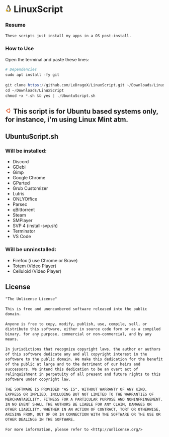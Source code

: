 <h1>
  <img width=4% src=./images/LinuxTux.png>
  LinuxScript
</h1>

### Resume
    These scripts just install my apps in a OS post-install.

### How to Use

  Open the terminal and paste these lines:

```s
# Dependencies
sudo apt install -fy git

git clone https://github.com/LeDragoX/LinuxScript.git ~/Downloads/LinuxScript
cd ~/Downloads/LinuxScript
chmod +x *.sh && yes | ./UbuntuScript.sh
```

<!-- 
## <img width=4% src=https://upload.wikimedia.org/wikipedia/commons/thumb/a/a5/Archlinux-icon-crystal-64.svg/768px-Archlinux-icon-crystal-64.svg.png> For Arch based users, see [HERE](https://github.com/LeDragoX/LinuxScript/tree/master/arch-based) [WIP] 
-->

## <img width=4% src=./images/UbuntuIcon.png> This script is for Ubuntu based systems only, for instance, i'm using Linux Mint atm.

## UbuntuScript.sh
### Will be installed:
- Discord
- GDebi
- Gimp
- Google Chrome
- GParted
- Grub Customizer
- Lutris
- ONLYOffice
- Parsec
- qBittorrent
- Steam
- SMPlayer
- SVP 4 (install-svp.sh)
- Terminator
- VS Code

### Will be unninstalled:
- Firefox (i use Chrome or Brave)
- Totem (Video Player)
- Celluloid (Video Player)

## License

    "The Unlicense License"

    This is free and unencumbered software released into the public domain.

    Anyone is free to copy, modify, publish, use, compile, sell, or
    distribute this software, either in source code form or as a compiled
    binary, for any purpose, commercial or non-commercial, and by any
    means.

    In jurisdictions that recognize copyright laws, the author or authors
    of this software dedicate any and all copyright interest in the
    software to the public domain. We make this dedication for the benefit
    of the public at large and to the detriment of our heirs and
    successors. We intend this dedication to be an overt act of
    relinquishment in perpetuity of all present and future rights to this
    software under copyright law.

    THE SOFTWARE IS PROVIDED "AS IS", WITHOUT WARRANTY OF ANY KIND,
    EXPRESS OR IMPLIED, INCLUDING BUT NOT LIMITED TO THE WARRANTIES OF
    MERCHANTABILITY, FITNESS FOR A PARTICULAR PURPOSE AND NONINFRINGEMENT.
    IN NO EVENT SHALL THE AUTHORS BE LIABLE FOR ANY CLAIM, DAMAGES OR
    OTHER LIABILITY, WHETHER IN AN ACTION OF CONTRACT, TORT OR OTHERWISE,
    ARISING FROM, OUT OF OR IN CONNECTION WITH THE SOFTWARE OR THE USE OR
    OTHER DEALINGS IN THE SOFTWARE.

    For more information, please refer to <http://unlicense.org/>
